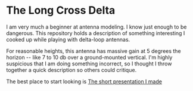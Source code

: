 # The Long Cross Delta

I am very much a beginner at antenna modeling.  I know just enough to be dangerous.  This repository holds a description of something interesting I cooked up while playing with delta-loop antennas.

For reasonable heights, this antenna has massive gain at 5 degrees the horizon -- like 7 to 10 db over a ground-mounted vertical.  I'm highly suspicious that I am doing something incorrect, so I thought I throw together a quick description so others could critique.

The best place to start looking is [The short presentation I made](https://github.com/robdmc/longcross_delta/blob/main/description.pdf)

